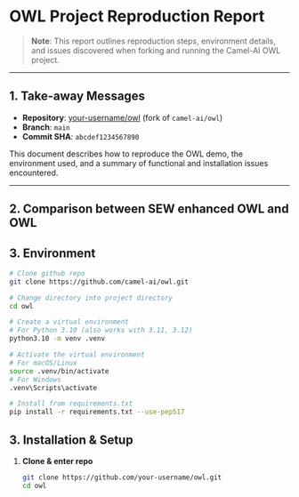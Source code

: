 # OWL Project Reproduction Report

> **Note**: This report outlines reproduction steps, environment details, and issues discovered when forking and running the Camel-AI OWL project.  

---

## 1. Take-away Messages

- **Repository**: [your-username/owl](https://github.com/your-username/owl) (fork of `camel-ai/owl`)  
- **Branch**: `main`  
- **Commit SHA**: `abcdef1234567890`  

This document describes how to reproduce the OWL demo, the environment used, and a summary of functional and installation issues encountered.

---
## 2. Comparison between SEW enhanced OWL and OWL

## 3. Environment

```bash
# Clone github repo
git clone https://github.com/camel-ai/owl.git

# Change directory into project directory
cd owl

# Create a virtual environment
# For Python 3.10 (also works with 3.11, 3.12)
python3.10 -m venv .venv

# Activate the virtual environment
# For macOS/Linux
source .venv/bin/activate
# For Windows
.venv\Scripts\activate

# Install from requirements.txt
pip install -r requirements.txt --use-pep517
```

## 3. Installation & Setup

1. **Clone & enter repo**  
   ```bash
   git clone https://github.com/your-username/owl.git
   cd owl
